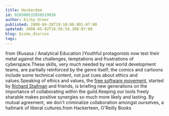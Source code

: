 ```yaml
---
title: Hackerdom
id: 826500532858519936
author: Kirby Urner
published: 2008-04-28T19:10:00.001-07:00
updated: 2008-05-02T16:56:54.388-07:00
blog: bizmo_diaries
tags: 
---
```


[](https://blogger.googleusercontent.com/img/b/R29vZ2xl/AVvXsEjzTWvwyn_x_Jp3336hlHflCZnxSX_hLl0sU8bq9lhO0sm58_-umlDYcP6urjBVLXiDzrt1sP5aA2-kEBWfmSDgnbWQEGQi3WgN3bn6KBDyWwtbnK18LH_CyiNIJ52c8Pqqp8Nz/s1600-h/hackerkids.jpg)from {Kusasa / Analytical Education }Youthful protagonists now test their metal against the challenges, temptations and frustrations of cyberspace.These skills, very much needed by real world development teams, are partially reinforced by the genre itself; the comics and cartoons include some technical content, not just cues about ethics and values.Speaking of ethics and values, the [free software movement](http://controlroom.blogspot.com/2006/06/gnu-math.html), started by [Richard Stallman](http://www.fsf.org/blogs/rms/can-we-rescue-olpc-from-windows/blogentry_view) and friends, is briefing new generations on the importance of collaborating within the guild.Keeping our tools freely sharable makes positive synergies so much more likely and lasting.  By mutual agreement, we don't criminalize collaboration amongst ourselves, a hallmark of liberal cultures.[](https://blogger.googleusercontent.com/img/b/R29vZ2xl/AVvXsEg25JPm2lEMg0nN9ga6APaNvCdn8B2RvEZ-43-GBRgierPXbwj4Dh6xem84EGgLnOyNYhuL4QLEezKVkyxggDQKcqFMh7tArTWGTHuZJCZL9H6QhUDARhiutE47d6xIvDFYfLn7/s1600-h/hackerteen.jpg)from Hackerteen, O'Reilly Books